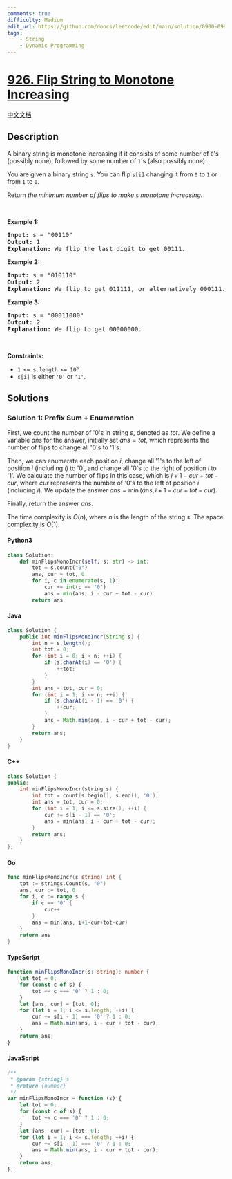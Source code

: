 ```yaml
---
comments: true
difficulty: Medium
edit_url: https://github.com/doocs/leetcode/edit/main/solution/0900-0999/0926.Flip%20String%20to%20Monotone%20Increasing/README_EN.md
tags:
    - String
    - Dynamic Programming
---
```


<!-- problem:start -->

# [926. Flip String to Monotone Increasing](https://leetcode.com/problems/flip-string-to-monotone-increasing)

[中文文档](/solution/0900-0999/0926.Flip%20String%20to%20Monotone%20Increasing/README.md)

## Description

<!-- description:start -->

<p>A binary string is monotone increasing if it consists of some number of <code>0</code>&#39;s (possibly none), followed by some number of <code>1</code>&#39;s (also possibly none).</p>

<p>You are given a binary string <code>s</code>. You can flip <code>s[i]</code> changing it from <code>0</code> to <code>1</code> or from <code>1</code> to <code>0</code>.</p>

<p>Return <em>the minimum number of flips to make </em><code>s</code><em> monotone increasing</em>.</p>

<p>&nbsp;</p>
<p><strong class="example">Example 1:</strong></p>

<pre>
<strong>Input:</strong> s = &quot;00110&quot;
<strong>Output:</strong> 1
<strong>Explanation:</strong> We flip the last digit to get 00111.
</pre>

<p><strong class="example">Example 2:</strong></p>

<pre>
<strong>Input:</strong> s = &quot;010110&quot;
<strong>Output:</strong> 2
<strong>Explanation:</strong> We flip to get 011111, or alternatively 000111.
</pre>

<p><strong class="example">Example 3:</strong></p>

<pre>
<strong>Input:</strong> s = &quot;00011000&quot;
<strong>Output:</strong> 2
<strong>Explanation:</strong> We flip to get 00000000.
</pre>

<p>&nbsp;</p>
<p><strong>Constraints:</strong></p>

<ul>
	<li><code>1 &lt;= s.length &lt;= 10<sup>5</sup></code></li>
	<li><code>s[i]</code> is either <code>&#39;0&#39;</code> or <code>&#39;1&#39;</code>.</li>
</ul>

<!-- description:end -->

## Solutions

<!-- solution:start -->

### Solution 1: Prefix Sum + Enumeration

First, we count the number of '0's in string $s$, denoted as $tot$. We define a variable $ans$ for the answer, initially set $ans = tot$, which represents the number of flips to change all '0's to '1's.

Then, we can enumerate each position $i$, change all '1's to the left of position $i$ (including $i$) to '0', and change all '0's to the right of position $i$ to '1'. We calculate the number of flips in this case, which is $i + 1 - cur + tot - cur$, where $cur$ represents the number of '0's to the left of position $i$ (including $i$). We update the answer $ans = \min(ans, i + 1 - cur + tot - cur)$.

Finally, return the answer $ans$.

The time complexity is $O(n)$, where $n$ is the length of the string $s$. The space complexity is $O(1)$.

<!-- tabs:start -->

#### Python3

```python
class Solution:
    def minFlipsMonoIncr(self, s: str) -> int:
        tot = s.count("0")
        ans, cur = tot, 0
        for i, c in enumerate(s, 1):
            cur += int(c == "0")
            ans = min(ans, i - cur + tot - cur)
        return ans
```

#### Java

```java
class Solution {
    public int minFlipsMonoIncr(String s) {
        int n = s.length();
        int tot = 0;
        for (int i = 0; i < n; ++i) {
            if (s.charAt(i) == '0') {
                ++tot;
            }
        }
        int ans = tot, cur = 0;
        for (int i = 1; i <= n; ++i) {
            if (s.charAt(i - 1) == '0') {
                ++cur;
            }
            ans = Math.min(ans, i - cur + tot - cur);
        }
        return ans;
    }
}
```

#### C++

```cpp
class Solution {
public:
    int minFlipsMonoIncr(string s) {
        int tot = count(s.begin(), s.end(), '0');
        int ans = tot, cur = 0;
        for (int i = 1; i <= s.size(); ++i) {
            cur += s[i - 1] == '0';
            ans = min(ans, i - cur + tot - cur);
        }
        return ans;
    }
};
```

#### Go

```go
func minFlipsMonoIncr(s string) int {
	tot := strings.Count(s, "0")
	ans, cur := tot, 0
	for i, c := range s {
		if c == '0' {
			cur++
		}
		ans = min(ans, i+1-cur+tot-cur)
	}
	return ans
}
```

#### TypeScript

```ts
function minFlipsMonoIncr(s: string): number {
    let tot = 0;
    for (const c of s) {
        tot += c === '0' ? 1 : 0;
    }
    let [ans, cur] = [tot, 0];
    for (let i = 1; i <= s.length; ++i) {
        cur += s[i - 1] === '0' ? 1 : 0;
        ans = Math.min(ans, i - cur + tot - cur);
    }
    return ans;
}
```

#### JavaScript

```js
/**
 * @param {string} s
 * @return {number}
 */
var minFlipsMonoIncr = function (s) {
    let tot = 0;
    for (const c of s) {
        tot += c === '0' ? 1 : 0;
    }
    let [ans, cur] = [tot, 0];
    for (let i = 1; i <= s.length; ++i) {
        cur += s[i - 1] === '0' ? 1 : 0;
        ans = Math.min(ans, i - cur + tot - cur);
    }
    return ans;
};
```

<!-- tabs:end -->

<!-- solution:end -->

<!-- problem:end -->
